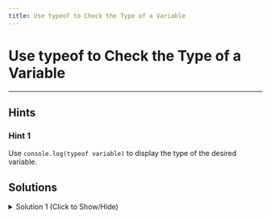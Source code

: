 ```yaml
---
title: Use typeof to Check the Type of a Variable
---
```

# Use typeof to Check the Type of a Variable


---
## Hints

### Hint 1
Use `console.log(typeof variable)` to display the type of the desired variable.

## Solutions

<details><summary>Solution 1 (Click to Show/Hide)</summary>

```javascript
console.log(typeof seven);
console.log(typeof three);
```

</details>